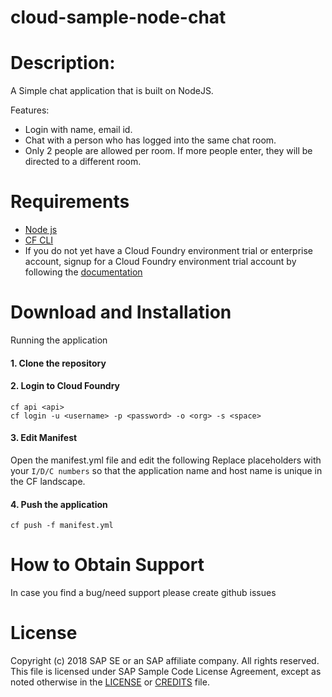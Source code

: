 # cloud-sample-node-chat

# Description: 
A Simple chat application that is built on NodeJS.

Features:
* Login with name, email id.
* Chat with a person who has logged into the same chat room. 
* Only 2 people are allowed per room. If more people enter, they will be directed to a different room.

# Requirements
- [Node js](https://nodejs.org/en/download/)
- [CF CLI](https://help.sap.com/viewer/65de2977205c403bbc107264b8eccf4b/Cloud/en-US/4ef907afb1254e8286882a2bdef0edf4.html)
- If you do not yet have a Cloud Foundry environment trial or enterprise account, signup for a Cloud Foundry environment trial account by following the [documentation](https://help.sap.com/viewer/65de2977205c403bbc107264b8eccf4b/Cloud/en-US/76e79d62fa0149d5aa7b0698c9a33687.html)
   
# Download and Installation
Running the application

#### 1. Clone the repository
#### 2. Login to Cloud Foundry

```
cf api <api>
cf login -u <username> -p <password> -o <org> -s <space>
```
#### 3. Edit Manifest

Open the manifest.yml file and edit the following
Replace <i-number> placeholders with your ```I/D/C numbers``` so that the application name and host name is unique in the CF landscape.

#### 4. Push the application

```cf push -f manifest.yml```

# How to Obtain Support

In case you find a bug/need support please create github issues

# License

Copyright (c) 2018 SAP SE or an SAP affiliate company. All rights reserved. This file is licensed under SAP Sample Code License Agreement, except as noted otherwise in the [LICENSE](/LICENSE) or [CREDITS](/CREDITS) file.
